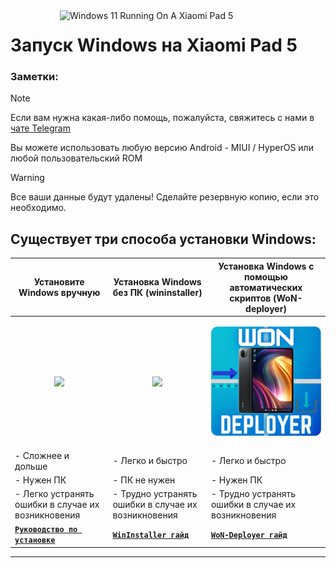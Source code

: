 <img align="right" src="https://raw.githubusercontent.com/erdilS/Port-Windows-11-Xiaomi-Pad-5/main/nabu.png" width="425" alt="Windows 11 Running On A Xiaomi Pad 5">

# Запуск Windows на Xiaomi Pad 5

### Заметки:
> [!NOTE]
> Если вам нужна какая-либо помощь, пожалуйста, свяжитесь с нами в [чате Telegram](https://t.me/nabuwoaru)
> 
> Вы можете использовать любую версию Android - MIUI / HyperOS или любой пользовательский ROM

> [!Warning]
> Все ваши данные будут удалены! Сделайте резервную копию, если это необходимо.

## Существует три способа установки Windows:

| **Установите Windows вручную**                                                                       | **Установка Windows без ПК (wininstaller)**                                                 | **Установка Windows с помощью автоматических скриптов (WoN-deployer)**                                                                          |
|----------------------------------------------------------------------------------------------------------------|----------------------------------------------------------------------------------------------------------------|----------------------------------------------------------------------------------------------------------------|
| <p align="center"><a href="1-partition-en.md"><img src="https://raw.githubusercontent.com/erdilS/Port-Windows-11-Xiaomi-Pad-5/main/nabu.png" width="280"></a></p> | <p align="center"><a href="https://github.com/Kumar-Jy/Windows-in-NABU-Without-PC"><img src="https://raw.githubusercontent.com/erdilS/Port-Windows-11-Xiaomi-Pad-5/main/nabu.png" width="280"></a></p> | <p align="center"><a href="won-deployer-install-en.md"><img src="https://github.com/ArKT-7/won-deployer/blob/main/assets/Won-nabu-bg.png" width="280"></a></p> |
| - Сложнее и дольше | - Легко и быстро | - Легко и быстро                         |  |                    
| - Нужен ПК | - ПК не нужен | - Нужен ПК
| - Легко устранять ошибки в случае их возникновения | - Трудно устранять ошибки в случае их возникновения | - Трудно устранять ошибки в случае их возникновения
| [**`Руководство по установке`**](1-partition-ru.md) |[**`WinInstaller гайд`**](https://github.com/Kumar-Jy/Windows-in-NABU-Without-PC) | [**```WoN-Deployer гайд```**](won-deployer-install-ru.md) | 

---
















